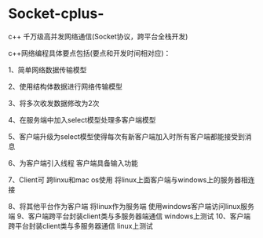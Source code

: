 ﻿# Socket-cplus-
c++
千万级高并发网络通信(Socket协议，跨平台全栈开发)


c++网络编程具体要点包括(要点和开发时间相对应)：


1、简单网络数据传输模型


2、使用结构体数据进行网络传输模型


3、将多次收发数据修改为2次


4、在服务端中加入select模型处理多客户端模型


5、客户端升级为select模型使得每次有新客户端加入时所有客户端都能接受到消息


6、为客户端引入线程 客户端具备输入功能


7、Client可 跨linxu和mac os使用  将linux上面客户端与windows上的服务器相连接


8、将其他平台作为客户端 将linux作为服务端 使用windows客户端访问linux服务端
9、客户端跨平台封装client类与多服务器端通信 windows上测试
10、客户端跨平台封装client类与多服务器通信 linux上测试